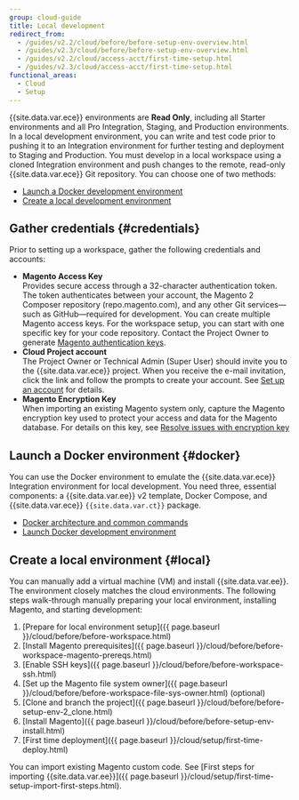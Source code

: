 ```yaml
---
group: cloud-guide
title: Local development
redirect_from:
  - /guides/v2.2/cloud/before/before-setup-env-overview.html
  - /guides/v2.3/cloud/before/before-setup-env-overview.html
  - /guides/v2.2/cloud/access-acct/first-time-setup.html
  - /guides/v2.3/cloud/access-acct/first-time-setup.html
functional_areas:
  - Cloud
  - Setup
---
```


{{site.data.var.ece}} environments are **Read Only**, including all Starter environments and all Pro Integration, Staging, and Production environments. In a local development environment, you can write and test code prior to pushing it to an Integration environment for further testing and deployment to Staging and Production. You must develop in a local workspace using a cloned Integration environment and push changes to the remote, read-only {{site.data.var.ece}} Git repository. You can choose one of two methods:

-  [Launch a Docker development environment](#docker)
-  [Create a local development environment](#local)

## Gather credentials {#credentials}

Prior to setting up a workspace, gather the following credentials and accounts:

-  **Magento Access Key**  
    Provides secure access through a 32-character authentication token. The token authenticates between your account, the Magento 2 Composer repository (repo.magento.com), and any other Git services—such as GitHub—required for development. You can create multiple Magento access keys. For the workspace setup, you can start with one specific key for your code repository. Contact the Project Owner to generate [Magento authentication keys]({{page.baseurl}}/install-gde/prereq/connect-auth.html).
-  **Cloud Project account**  
    The Project Owner or Technical Admin (Super User) should invite you to the {{site.data.var.ece}} project. When you receive the e-mail invitation, click the link and follow the prompts to create your account. See [Set up an account]({{page.baseurl}}/cloud/before/before-workspace.html#newaccount) for details.
-  **Magento Encryption Key**  
    When importing an existing Magento system only, capture the Magento encryption key used to protect your access and data for the Magento database. For details on this key, see [Resolve issues with encryption key]({{page.baseurl}}/cloud/trouble/trouble-crypt-key-variable.html)

## Launch a Docker environment {#docker}

You can use the Docker environment to emulate the {{site.data.var.ece}} Integration environment for local development. You need three, essential components: a {{site.data.var.ee}} v2 template, Docker Compose, and {{site.data.var.ece}} `{{site.data.var.ct}}` package.

-  [Docker architecture and common commands]({{page.baseurl}}/cloud/docker/docker-development.html)
-  [Launch Docker development environment]({{page.baseurl}}/cloud/docker/docker-config.html)

## Create a local environment {#local}

You can manually add a virtual machine (VM) and install {{site.data.var.ee}}. The environment closely matches the cloud environments. The following steps walk-through manually preparing your local environment, installing Magento, and starting development:

1.  [Prepare for local environment setup]({{ page.baseurl }}/cloud/before/before-workspace.html)
1.  [Install Magento prerequisites]({{ page.baseurl }}/cloud/before/before-workspace-magento-prereqs.html)
1.  [Enable SSH keys]({{ page.baseurl }}/cloud/before/before-workspace-ssh.html)
1.  [Set up the Magento file system owner]({{ page.baseurl }}/cloud/before/before-workspace-file-sys-owner.html) (optional)
1.  [Clone and branch the project]({{ page.baseurl }}/cloud/before/before-setup-env-2_clone.html)
1.  [Install Magento]({{ page.baseurl }}/cloud/before/before-setup-env-install.html)
1.  [First time deployment]({{ page.baseurl }}/cloud/setup/first-time-deploy.html)

You can import existing Magento custom code. See [First steps for importing {{site.data.var.ee}}]({{ page.baseurl }}/cloud/setup/first-time-setup-import-first-steps.html).
